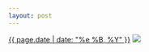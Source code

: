 ```yaml
---
layout: post
---
```


<p>
  <time><a href="/12">{{ page.date | date: "%e %B, %Y" }}</a></time>
  <a href="/12"><img src="{{ site.assets_url }}/12.jpg"/></a>
</p>
